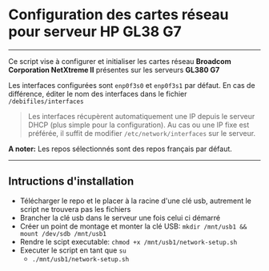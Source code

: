 # Configuration des cartes réseau pour serveur HP GL38 G7
----
Ce script vise à configurer et initialiser les cartes réseau **Broadcom Corporation NetXtreme II** présentes sur les serveurs **GL380 G7**

Les interfaces configurées sont `enp0f3s0` et `enp0f3s1` par défaut. En cas de différence, éditer le nom des interfaces dans le fichier `/debifiles/interfaces`
>Les interfaces récupèrent automatiquement une IP depuis le serveur DHCP (plus simple pour la configuration). Au cas ou une IP fixe est préférée, il suffit de modifier `/etc/network/interfaces` sur le serveur.

**A noter:** Les repos sélectionnés sont des repos français par défaut.

---
## Intructions d'installation
* Télécharger le repo et le placer à la racine d'une clé usb, autrement le script ne trouvera pas les fichiers
* Brancher la clé usb dans le serveur une fois celui ci démarré
* Créer un point de montage et monter la clé USB: `mkdir /mnt/usb1 && mount /dev/sdb /mnt/usb1`
* Rendre le scipt executable: `chmod +x /mnt/usb1/network-setup.sh`
* Executer le script en tant que `su`
    * `./mnt/usb1/network-setup.sh`